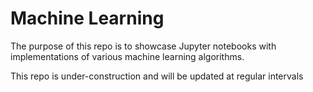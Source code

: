 # Machine Learning
The purpose of this repo is to showcase Jupyter notebooks with implementations of various machine learning algorithms.

This repo is under-construction and will be updated at regular intervals

